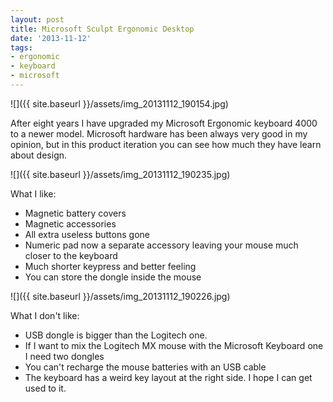 ```yaml
---
layout: post
title: Microsoft Sculpt Ergonomic Desktop
date: '2013-11-12'
tags:
- ergonomic
- keyboard
- microsoft
---
```


![]({{ site.baseurl }}/assets/img_20131112_190154.jpg)

After eight years I have upgraded my Microsoft Ergonomic keyboard 4000 to a newer model. Microsoft hardware has been always very good in my opinion, but in this product iteration you can see how much they have learn about design.

![]({{ site.baseurl }}/assets/img_20131112_190235.jpg)

What I like:

- Magnetic battery covers
- Magnetic accessories
- All extra useless buttons gone
- Numeric pad now a separate accessory leaving your mouse much closer to the keyboard
- Much shorter keypress and better feeling
- You can store the dongle inside the mouse

![]({{ site.baseurl }}/assets/img_20131112_190226.jpg)

What I don't like:

- USB dongle is bigger than the Logitech one.
- If I want to mix the Logitech MX mouse with the Microsoft Keyboard one I need two dongles
- You can't recharge the mouse batteries with an USB cable
- The keyboard has a weird key layout at the right side. I hope I can get used to it.
